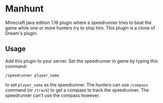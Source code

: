# Manhunt

Minecraft java edition 1.16 plugin where a speedrunner tries to beat the game while one or more hunters try to stop him. This plugin is a clone of Dream's plugin.

## Usage

Add this plugin to your server. Set the speedrunner in game by typing this command:
```
/speedrunner player_name
```
to set `player_name` as the speedrunner. The hunters can use `/compass` command (or `/track`) to get a compass to track the speedrunner. The speedrunner can't use the compass however.